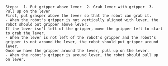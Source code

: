 
    Steps:  1. Put gripper above lever  2. Grab lever with gripper  3. Pull up on the lever
    First, put grasper above the lever so that the robot can grab it.
    - When the robot's gripper is not vertically aligned with lever, the robot should put gripper above lever.
    If the lever isn't left of the gripper, move the gripper left to start to grab the lever.
    - When the lever is not left of the robot's gripper and the robot's gripper is not around the lever, the robot should put gripper around lever.
    Once we have the gripper around the lever, pull up on the lever.
    - When the robot's gripper is around lever, the robot should pull up on lever.